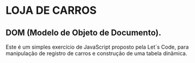 # LOJA DE CARROS
 ## DOM (Modelo de Objeto de Documento).
Este é um simples exercício de JavaScript proposto pela Let´s Code, para manipulação de registro de carros e construção de uma tabela dinâmica.

